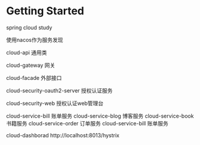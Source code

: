 # Getting Started

spring cloud study

使用nacos作为服务发现

cloud-api  通用类

cloud-gateway 网关

cloud-facade 外部接口

cloud-security-oauth2-server 授权认证服务

cloud-security-web  授权认证web管理台

cloud-service-bill  账单服务
cloud-service-blog  博客服务
cloud-service-book  书籍服务
cloud-service-order 订单服务
cloud-service-bill  账单服务

cloud-dashborad http://localhost:8013/hystrix

